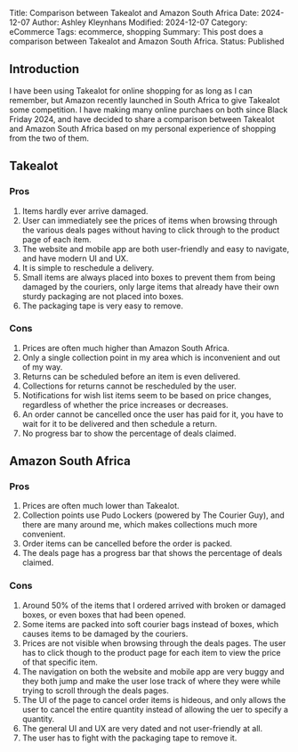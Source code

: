 Title: Comparison between Takealot and Amazon South Africa
Date: 2024-12-07
Author: Ashley Kleynhans
Modified: 2024-12-07
Category: eCommerce
Tags: ecommerce, shopping
Summary: This post does a comparison between Takealot and
    Amazon South Africa.
Status: Published


## Introduction

I have been using Takealot for online shopping for as long
as I can remember, but Amazon recently launched in South Africa
to give Takealot some competition.  I have making many online
purchaes on both since Black Friday 2024, and have decided to
share a comparison between  Takealot and Amazon South Africa
based on my personal experience of shopping from the two
of them.

## Takealot

### Pros

1. Items hardly ever arrive damaged.
2. User can immediately see the prices of items when browsing
   through the various deals pages without having to click
   through to the product page of each item.
3. The website and mobile app are both user-friendly
   and easy to navigate, and have modern UI and UX.
4. It is simple to reschedule a delivery.
5. Small items are always placed into boxes to prevent them
   from being damaged by the couriers, only large items
   that already have their own sturdy packaging are not
   placed into boxes.
6. The packaging tape is very easy to remove.

### Cons

1. Prices are often much higher than Amazon South Africa.
2. Only a single collection point in my area which is inconvenient
   and out of my way.
3. Returns can be scheduled before an item is even delivered.
4. Collections for returns cannot be rescheduled by the user.
5. Notifications for wish list items seem to be based on price
   changes, regardless of whether the price increases or decreases.
6. An order cannot be cancelled once the user has paid for it,
   you have to wait for it to be delivered and then schedule
   a return.
7. No progress bar to show the percentage of deals claimed.

## Amazon South Africa

### Pros

1. Prices are often much lower than Takealot.
2. Collection points use Pudo Lockers (powered by The Courier
   Guy), and there are many around me, which makes collections
   much more convenient.
3. Order items can be cancelled before the order is packed.
4. The deals page has a progress bar that shows the percentage
   of deals claimed.

### Cons

1. Around 50% of the items that I ordered arrived with
   broken or damaged boxes, or even boxes that had been opened.
2. Some items are packed into soft courier bags instead of
   boxes, which causes items to be damaged by the couriers.
3. Prices are not visible when browsing through the deals
   pages.  The user has to click though to the product page
   for each item to view the price of that specific item.
4. The navigation on both the website and mobile app are very
   buggy and they both jump and make the user lose track of
   where they were while trying to scroll through the 
   deals pages.
5. The UI of the page to cancel order items is hideous,
   and only allows the user to cancel the entire quantity
   instead of allowing the uer to specify a quantity.
6. The general UI and UX are very dated and not user-friendly
   at all.
7. The user has to fight with the packaging tape to remove it.
